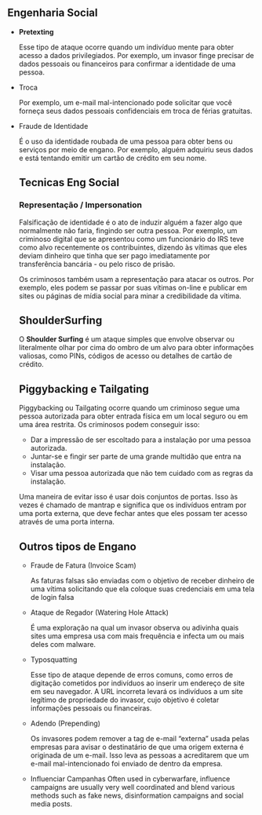## Engenharia Social

- **Pretexting**
    
    Esse tipo de ataque ocorre quando um indivíduo mente para obter acesso a dados privilegiados. Por exemplo, um invasor finge precisar de dados pessoais ou financeiros para confirmar a identidade de uma pessoa.
    
- Troca
    
    Por exemplo, um e-mail mal-intencionado pode solicitar que você forneça seus dados pessoais confidenciais em troca de férias gratuitas.
    
- Fraude de Identidade
    
    É o uso da identidade roubada de uma pessoa para obter bens ou serviços por meio de engano. Por exemplo, alguém adquiriu seus dados e está tentando emitir um cartão de crédito em seu nome.
    
    ## Tecnicas Eng Social
    
    
    ### Representação / Impersonation
    
    Falsificação de identidade é o ato de induzir alguém a fazer algo que normalmente não faria, fingindo ser outra pessoa. Por exemplo, um criminoso digital que se apresentou como um funcionário do IRS teve como alvo recentemente os contribuintes, dizendo às vítimas que eles deviam dinheiro que tinha que ser pago imediatamente por transferência bancária - ou pelo risco de prisão.
    
    Os criminosos também usam a representação para atacar os outros. Por exemplo, eles podem se passar por suas vítimas on-line e publicar em sites ou páginas de mídia social para minar a credibilidade da vítima.
    
    ## ShoulderSurfing
    
    O **Shoulder Surfing** é um ataque simples que envolve observar ou literalmente olhar por cima do ombro de um alvo para obter informações valiosas, como PINs, códigos de acesso ou detalhes de cartão de crédito.
    
    ## Piggybacking e Tailgating
    
    Piggybacking ou Tailgating ocorre quando um criminoso segue uma pessoa autorizada para obter entrada física em um local seguro ou em uma área restrita. Os criminosos podem conseguir isso:
    
    - Dar a impressão de ser escoltado para a instalação por uma pessoa autorizada.
    - Juntar-se e fingir ser parte de uma grande multidão que entra na instalação.
    - Visar uma pessoa autorizada que não tem cuidado com as regras da instalação.
    
    Uma maneira de evitar isso é usar dois conjuntos de portas. Isso às vezes é chamado de mantrap e significa que os indivíduos entram por uma porta externa, que deve fechar antes que eles possam ter acesso através de uma porta interna.
    
    ## Outros tipos de Engano
    
    - Fraude de Fatura (Invoice Scam)
        
        As faturas falsas são enviadas com o objetivo de receber dinheiro de uma vítima solicitando que ela coloque suas credenciais em uma tela de login falsa
        
    - Ataque de Regador (Watering Hole Attack)
        
        É uma exploração na qual um invasor observa ou adivinha quais sites uma empresa usa com mais frequência e infecta um ou mais deles com malware.
        
    - Typosquatting
        
        Esse tipo de ataque depende de erros comuns, como erros de digitação cometidos por indivíduos ao inserir um endereço de site em seu navegador. A URL incorreta levará os indivíduos a um site legítimo de propriedade do invasor, cujo objetivo é coletar informações pessoais ou financeiras.
        
    - Adendo (Prepending)
        
        Os invasores podem remover a tag de e-mail “externa” usada pelas empresas para avisar o destinatário de que uma origem externa é originada de um e-mail. Isso leva as pessoas a acreditarem que um e-mail mal-intencionado foi enviado de dentro da empresa.
        
    - Influenciar Campanhas
	    Often used in cyberwarfare, influence campaigns are usually very well coordinated and blend various methods such as fake news, disinformation campaigns and social media posts.